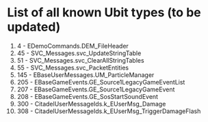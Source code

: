 # List of all known Ubit types (to be updated)

1. 4 - EDemoCommands.DEM_FileHeader
1. 45 - SVC_Messages.svc_UpdateStringTable
2. 51 - SVC_Messages.svc_ClearAllStringTables
2. 55 - SVC_Messages.svc_PacketEntities
1. 145 - EBaseUserMessages.UM_ParticleManager
1. 205 - EBaseGameEvents.GE_Source1LegacyGameEventList
1. 207 - EBaseGameEvents.GE_Source1LegacyGameEvent
2. 208 - EBaseGameEvents.GE_SosStartSoundEvent
3. 300 - CitadelUserMessageIds.k_EUserMsg_Damage
4. 308 - CitadelUserMessageIds.k_EUserMsg_TriggerDamageFlash
